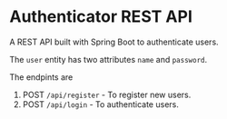 # Authenticator REST API
A REST API built with Spring Boot to authenticate users. 

The `user` entity has two attributes `name` and `password`.

The endpints are 
1. POST `/api/register` - To register new users.
2. POST `/api/login` - To authenticate users.
